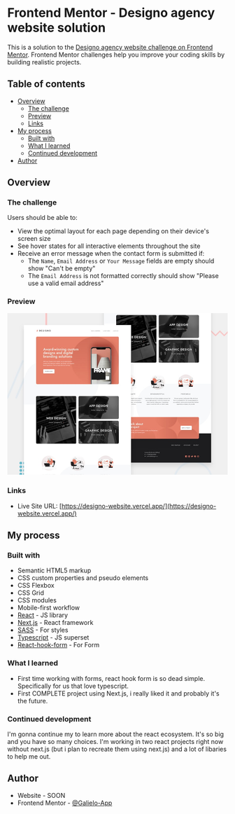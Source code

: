 # Frontend Mentor - Designo agency website solution

This is a solution to the [Designo agency website challenge on Frontend Mentor](https://www.frontendmentor.io/challenges/designo-multipage-website-G48K6rfUT). Frontend Mentor challenges help you improve your coding skills by building realistic projects. 

## Table of contents

- [Overview](#overview)
  - [The challenge](#the-challenge)
  - [Preview](#preview)
  - [Links](#links)
- [My process](#my-process)
  - [Built with](#built-with)
  - [What I learned](#what-i-learned)
  - [Continued development](#continued-development)
- [Author](#author)

## Overview

### The challenge

Users should be able to:

- View the optimal layout for each page depending on their device's screen size
- See hover states for all interactive elements throughout the site
- Receive an error message when the contact form is submitted if:
  - The `Name`, `Email Address` or `Your Message` fields are empty should show "Can't be empty"
  - The `Email Address` is not formatted correctly should show "Please use a valid email address"

### Preview

![](./preview.jpg)

### Links

- Live Site URL: [https://designo-website.vercel.app/](https://designo-website.vercel.app/)

## My process

### Built with

- Semantic HTML5 markup
- CSS custom properties and pseudo elements
- CSS Flexbox
- CSS Grid
- CSS modules
- Mobile-first workflow
- [React](https://reactjs.org/) - JS library
- [Next.js](https://nextjs.org/) - React framework
- [SASS](https://sass-lang.com/) - For styles
- [Typescript](https://www.typescriptlang.org/) - JS superset
- [React-hook-form](https://react-hook-form.com/) - For Form

### What I learned

- First time working with forms, react hook form is so dead simple. Specifically for us that love typescript.
- First COMPLETE project using Next.js, i really liked it and probably it's the future.

### Continued development

I'm gonna continue my to learn more about the react ecosystem. It's so big and you have so many choices. I'm working in two react projects right now without next.js (but i plan to recreate them using next.js) and a lot of libaries to help me out.

## Author

- Website - SOON
- Frontend Mentor - [@Galielo-App](https://www.frontendmentor.io/profile/Galielo-App)

